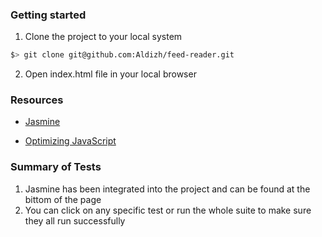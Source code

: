 ### Getting started

1. Clone the project to your local system

  ```bash
  $> git clone git@github.com:Aldizh/feed-reader.git
  ```

2. Open index.html file in your local browser

### Resources
* [Jasmine](http://jasmine.github.io/2.1/introduction.html "jasmine 2.1 documentation")

* [Optimizing JavaScript](https://developers.google.com/web/fundamentals/performance/critical-rendering-path/adding-interactivity-with-javascript.html "javascript")


### Summary of Tests
1. Jasmine has been integrated into the project and can be found at the bittom of the page
2. You can click on any specific test or run the whole suite to make sure they all run successfully

